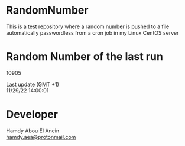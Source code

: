 # RandomNumber    
This is a test repository where a random number is pushed to a file automatically passwordless from a cron job in my Linux CentOS server    
# Random Number of the last run   
10905
      
Last update (GMT +1)    
11/29/22 14:00:01
# Developer    
Hamdy Abou El Anein   
hamdy.aea@protonmail.com
